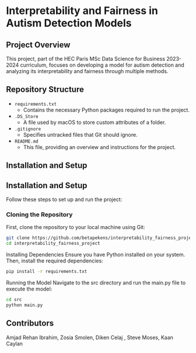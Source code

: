 # Interpretability and Fairness in Autism Detection Models

## Project Overview

This project, part of the HEC Paris MSc Data Science for Business 2023-2024 curriculum, focuses on developing a model for autism detection and analyzing its interpretability and fairness through multiple methods.

## Repository Structure

- `requirements.txt`
  - Contains the necessary Python packages required to run the project.
- `.DS_Store`
  - A file used by macOS to store custom attributes of a folder.
- `.gitignore`
  - Specifies untracked files that Git should ignore.
- `README.md`
  - This file, providing an overview and instructions for the project.

## Installation and Setup

## Installation and Setup

Follow these steps to set up and run the project:

### Cloning the Repository

First, clone the repository to your local machine using Git:

```bash
git clone https://github.com/betapekens/interpretability_fairness_project.git
cd interpretability_fairness_project
```
Installing Dependencies
Ensure you have Python installed on your system. Then, install the required dependencies:
```bash
pip install -r requirements.txt
```
Running the Model
Navigate to the src directory and run the main.py file to execute the model:
```bash
cd src
python main.py
```

## Contributors
Amjad Rehan Ibrahim, Zosia Smolen, Diken Celaj , Steve Moses, Kaan Caylan
